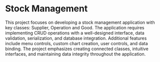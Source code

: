 # Stock Management



This project focuses on developing a stock management application with key classes: Supplier, Operation and Good. The application requires implementing CRUD operations with a well-designed interface, data validation, serialization, and database integration. Additional features include menu controls, custom chart creation, user controls, and data binding. The project emphasizes creating connected classes, intuitive interfaces, and maintaining data integrity throughout the application.
